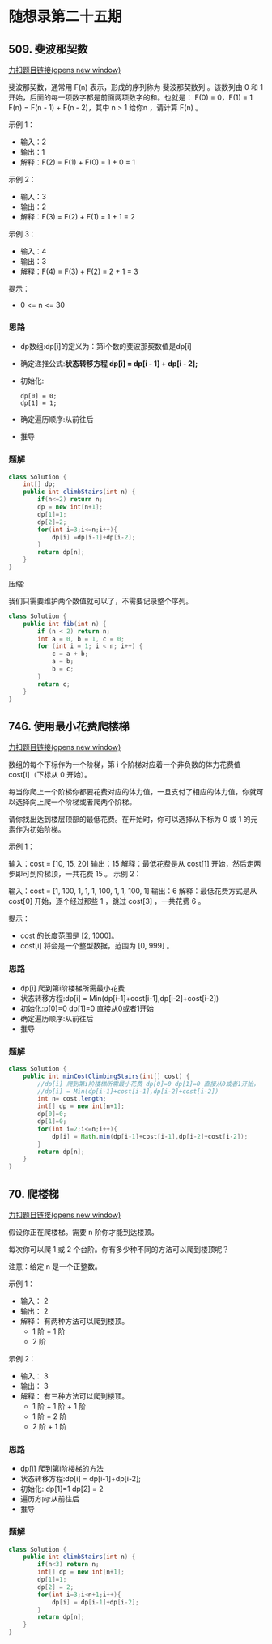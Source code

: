 # 随想录第二十五期

## 509. 斐波那契数

[力扣题目链接(opens new window)](https://leetcode.cn/problems/fibonacci-number/)

斐波那契数，通常用 F(n) 表示，形成的序列称为 斐波那契数列 。该数列由 0 和 1 开始，后面的每一项数字都是前面两项数字的和。也就是： F(0) = 0，F(1) = 1 F(n) = F(n - 1) + F(n - 2)，其中 n > 1 给你n ，请计算 F(n) 。

示例 1：

- 输入：2
- 输出：1
- 解释：F(2) = F(1) + F(0) = 1 + 0 = 1

示例 2：

- 输入：3
- 输出：2
- 解释：F(3) = F(2) + F(1) = 1 + 1 = 2

示例 3：

- 输入：4
- 输出：3
- 解释：F(4) = F(3) + F(2) = 2 + 1 = 3

提示：

- 0 <= n <= 30

### 思路

- dp数组:dp[i]的定义为：第i个数的斐波那契数值是dp[i]

- 确定递推公式:**状态转移方程 dp[i] = dp[i - 1] + dp[i - 2];**

- 初始化:

  ```text
  dp[0] = 0;
  dp[1] = 1;
  ```

- 确定遍历顺序:从前往后

- 推导

### 题解

```java
class Solution {
    int[] dp;
    public int climbStairs(int n) {
        if(n<=2) return n;
        dp = new int[n+1];
        dp[1]=1;
        dp[2]=2;
        for(int i=3;i<=n;i++){
            dp[i] =dp[i-1]+dp[i-2];
        }
        return dp[n];
    }
}
```

压缩:

我们只需要维护两个数值就可以了，不需要记录整个序列。

```java
class Solution {
    public int fib(int n) {
        if (n < 2) return n;
        int a = 0, b = 1, c = 0;
        for (int i = 1; i < n; i++) {
            c = a + b;
            a = b;
            b = c;
        }
        return c;
    }
}
```

##  746. 使用最小花费爬楼梯

[力扣题目链接(opens new window)](https://leetcode.cn/problems/min-cost-climbing-stairs/)

数组的每个下标作为一个阶梯，第 i 个阶梯对应着一个非负数的体力花费值 cost[i]（下标从 0 开始）。

每当你爬上一个阶梯你都要花费对应的体力值，一旦支付了相应的体力值，你就可以选择向上爬一个阶梯或者爬两个阶梯。

请你找出达到楼层顶部的最低花费。在开始时，你可以选择从下标为 0 或 1 的元素作为初始阶梯。

示例 1：

输入：cost = [10, 15, 20] 输出：15 解释：最低花费是从 cost[1] 开始，然后走两步即可到阶梯顶，一共花费 15 。  示例 2：

输入：cost = [1, 100, 1, 1, 1, 100, 1, 1, 100, 1] 输出：6 解释：最低花费方式是从 cost[0] 开始，逐个经过那些 1 ，跳过 cost[3] ，一共花费 6 。

提示：

- cost 的长度范围是 [2, 1000]。
- cost[i] 将会是一个整型数据，范围为 [0, 999] 。

### 思路

- dp[i] 爬到第i阶楼梯所需最小花费
- 状态转移方程:dp[i] = Min(dp[i-1]+cost[i-1],dp[i-2]+cost[i-2])
- 初始化:p[0]=0 dp[1]=0 直接从0或者1开始
- 确定遍历顺序:从前往后
- 推导

### 题解

```java
class Solution {
    public int minCostClimbingStairs(int[] cost) {
        //dp[i] 爬到第i阶楼梯所需最小花费 dp[0]=0 dp[1]=0 直接从0或者1开始，
        //dp[i] = Min(dp[i-1]+cost[i-1],dp[i-2]+cost[i-2])
        int n= cost.length;
        int[] dp = new int[n+1];
        dp[0]=0;
        dp[1]=0;
        for(int i=2;i<=n;i++){
            dp[i] = Math.min(dp[i-1]+cost[i-1],dp[i-2]+cost[i-2]);
        }
        return dp[n];
    }
}
```

## 70. 爬楼梯

[力扣题目链接(opens new window)](https://leetcode.cn/problems/climbing-stairs/)

假设你正在爬楼梯。需要 n 阶你才能到达楼顶。

每次你可以爬 1 或 2 个台阶。你有多少种不同的方法可以爬到楼顶呢？

注意：给定 n 是一个正整数。

示例 1：

- 输入： 2
- 输出： 2
- 解释： 有两种方法可以爬到楼顶。
  - 1 阶 + 1 阶
  - 2 阶

示例 2：

- 输入： 3
- 输出： 3
- 解释： 有三种方法可以爬到楼顶。
  - 1 阶 + 1 阶 + 1 阶
  - 1 阶 + 2 阶
  - 2 阶 + 1 阶

### 思路

- dp[i] 爬到第i阶楼梯的方法
- 状态转移方程:dp[i] = dp[i-1]+dp[i-2];
- 初始化:    dp[1]=1       dp[2] = 2
- 遍历方向:从前往后
- 推导

### 题解

```java
class Solution {
    public int climbStairs(int n) {
        if(n<3) return n;
        int[] dp = new int[n+1];
        dp[1]=1;
        dp[2] = 2;
        for(int i=3;i<n+1;i++){
            dp[i] = dp[i-1]+dp[i-2];
        }
        return dp[n];
    }
}
```

